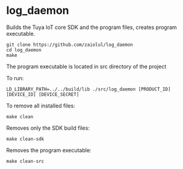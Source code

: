 # log_daemon

Builds the Tuya IoT core SDK and the program files, creates program executable.
```
git clone https://github.com/zaiolul/log_daemon
cd log_daemon
make
```
The program executable is located in src directory of the project

To run:
```
LD_LIBRARY_PATH=../../build/lib ./src/log_daemon [PRODUCT_ID] [DEVICE_ID] [DEVICE_SECRET]
```

To remove all installed files:
```
make clean
```

Removes only the SDK build files:
```
make clean-sdk
```

Removes the program executable:
```
make clean-src
```
